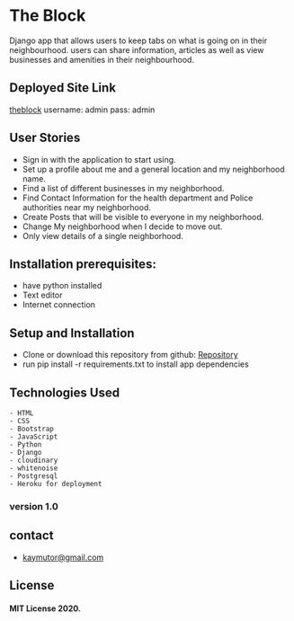# The Block
Django app that allows users to keep tabs on what is going on in their neighbourhood. users can share information, articles as well  as view businesses and amenities in their neighbourhood.

## Deployed Site Link
[theblock](https://theblock.herokuapp.com/)
username: admin
pass: admin

## User Stories
   - Sign in with the application to start using.
   - Set up a profile about me and a general location and my neighborhood name.
   - Find a list of different businesses in my neighborhood.
   - Find Contact Information for the health department and Police authorities near my neighborhood.
   - Create Posts that will be visible to everyone in my neighborhood.
   - Change My neighborhood when I decide to move out.
   - Only view details of a single neighborhood.



## Installation prerequisites:
- have python installed 
- Text editor
- Internet connection

## Setup and Installation
- Clone or download this repository from github: [Repository](https://github.com/kelvin-daniel/neighborhood)
- run pip install -r requirements.txt to install app dependencies

## Technologies Used
    - HTML
    - CSS 
    - Bootstrap
    - JavaScript
    - Python 
    - Django 
    - cloudinary
    - whitenoise
    - Postgresql
    - Heroku for deployment


### version 1.0

## contact
- kaymutor@gmail.com

## License
#### MIT License 2020. 